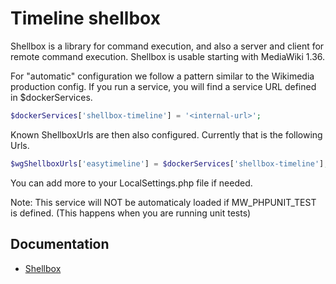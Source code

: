# Timeline shellbox

Shellbox is a library for command execution, and also a server and client for remote command execution.
Shellbox is usable starting with MediaWiki 1.36.

For "automatic" configuration we follow a pattern similar to the Wikimedia production config.
If you run a service, you will find a service URL defined in $dockerServices.

```php
$dockerServices['shellbox-timeline'] = '<internal-url>';
```

Known ShellboxUrls are then also configured.
Currently that is the following Urls.

```php
$wgShellboxUrls['easytimeline'] = $dockerServices['shellbox-timeline'];
```

You can add more to your LocalSettings.php file if needed.

Note: This service will NOT be automaticaly loaded if MW_PHPUNIT_TEST is defined.
(This happens when you are running unit tests)

## Documentation

- [Shellbox](https://www.mediawiki.org/wiki/Shellbox)